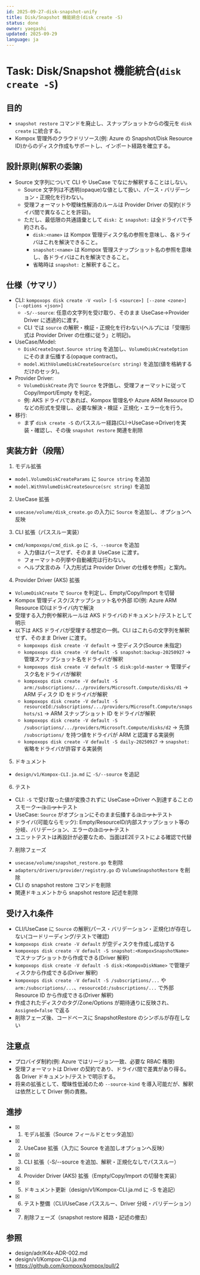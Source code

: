 ```yaml
---
id: 2025-09-27-disk-snapshot-unify
title: Disk/Snapshot 機能統合(disk create -S)
status: done
owner: yaegashi
updated: 2025-09-29
language: ja
---
```

# Task: Disk/Snapshot 機能統合(`disk create -S`)

## 目的

- `snapshot restore` コマンドを廃止し、スナップショットからの復元を `disk create` に統合する。
- Kompox 管理外のクラウドリソース(例: Azure の Snapshot/Disk Resource ID)からのディスク作成もサポートし、インポート経路を確立する。

## 設計原則(解釈の委譲)

- Source 文字列について CLI や UseCase でなにか解釈することはしない。
  - Source 文字列は不透明(opaque)な値として扱い、パース・バリデーション・正規化を行わない。
  - 受理フォーマットや曖昧性解消のルールは Provider Driver の契約(ドライバ間で異なることを許容)。
  - ただし、最低限の共通語彙として `disk:` と `snapshot:` は全ドライバで予約される。
    - `disk:<name>` は Kompox 管理ディスク名の参照を意味し、各ドライバはこれを解決できること。
    - `snapshot:<name>` は Kompox 管理スナップショット名の参照を意味し、各ドライバはこれを解決できること。
    - 省略時は `snapshot:` と解釈すること。

## 仕様（サマリ）

- CLI: `kompoxops disk create -V <vol> [-S <source>] [--zone <zone>] [--options <json>]`
  - `-S/--source`: 任意の文字列を受け取り、そのまま UseCase→Provider Driver に透過的に渡す。
  - CLI では `source` の解釈・検証・正規化を行わない(ヘルプには「受理形式は Provider Driver の仕様に従う」と明記)。
- UseCase/Model:
  - `DiskCreateInput.Source string` を追加し、`VolumeDiskCreateOption` にそのまま伝播する(opaque contract)。
  - `model.WithVolumeDiskCreateSource(src string)` を追加(値を格納するだけのセッタ)。
- Provider Driver:
  - `VolumeDiskCreate` 内で `Source` を評価し、受理フォーマットに従って Copy/Import/Empty を判定。
  - 例: AKS ドライバであれば、Kompox 管理名や Azure ARM Resource ID などの形式を受理し、必要な解決・検証・正規化・エラー化を行う。
- 移行:
  - まず `disk create -S` のパススルー経路(CLI→UseCase→Driver)を実装・確認し、その後 `snapshot restore` 関連を削除

## 実装方針（段階）

1) モデル拡張
- `model.VolumeDiskCreateParams` に `Source string` を追加
- `model.WithVolumeDiskCreateSource(src string)` を追加

2) UseCase 拡張
- `usecase/volume/disk_create.go` の入力に `Source` を追加し、オプションへ反映

3) CLI 拡張（パススルー実装）
- `cmd/kompoxops/cmd_disk.go` に `-S, --source` を追加
  - 入力値はパースせず、そのまま UseCase に渡す。
  - フォーマットの列挙や自動補完は行わない。
  - ヘルプ文言のみ「入力形式は Provider Driver の仕様を参照」と案内。

4) Provider Driver (AKS) 拡張
- `VolumeDiskCreate` で `Source` を判定し、Empty/Copy/Import を切替
- Kompox 管理ディスク/スナップショット名や外部 ID(例: Azure ARM Resource ID)はドライバ内で解決
- 受理する入力例や解釈ルールは AKS ドライバのドキュメント/テストとして明示
- 以下は AKS ドライバが受理する想定の一例。CLI はこれらの文字列を解釈せず、そのまま Driver に渡す。
  - `kompoxops disk create -V default` → 空ディスク(Source 未指定)
  - `kompoxops disk create -V default -S snapshot:backup-20250927` → 管理スナップショット名をドライバが解釈
  - `kompoxops disk create -V default -S disk:gold-master` → 管理ディスク名をドライバが解釈
  - `kompoxops disk create -V default -S arm:/subscriptions/.../providers/Microsoft.Compute/disks/d1` → ARM ディスク ID をドライバが解釈
  - `kompoxops disk create -V default -S resourceId:/subscriptions/.../providers/Microsoft.Compute/snapshots/s1` → ARM スナップショット ID をドライバが解釈
  - `kompoxops disk create -V default -S /subscriptions/.../providers/Microsoft.Compute/disks/d2` → 先頭 `/subscriptions/` を持つ値をドライバが ARM と認識する実装例
  - `kompoxops disk create -V default -S daily-20250927` → `snapshot:` 省略をドライバが許容する実装例

5) ドキュメント
- `design/v1/Kompox-CLI.ja.md` に `-S/--source` を追記

6) テスト
- CLI: `-S` で受け取った値が変換されずに UseCase→Driver へ到達することのスモーク~~・ユニット~~テスト
- UseCase: `Source` がオプションにそのまま伝播する~~ユニット~~テスト
- ドライバ(可能ならモック): Empty/ResourceID/内部スナップショット等の分岐、バリデーション、エラーの~~ユニット~~テスト
- ユニットテストは再設計が必要なため、当面はE2Eテストによる確認で代替

7) 削除フェーズ
- `usecase/volume/snapshot_restore.go` を削除
- `adapters/drivers/provider/registry.go` の `VolumeSnapshotRestore` を削除
- CLI の snapshot restore コマンドを削除
- 関連ドキュメントから snapshot restore 記述を削除

## 受け入れ条件

- CLI/UseCase に `Source` の解釈(パース・バリデーション・正規化)が存在しない(コードリーディング/テストで確認)
- `kompoxops disk create -V default` が空ディスクを作成し成功する
- `kompoxops disk create -V default -S snapshot:<KompoxSnapshotName>` でスナップショットから作成できる(Driver 解釈)
- `kompoxops disk create -V default -S disk:<KompoxDiskName>` で管理ディスクから作成できる(Driver 解釈)
- `kompoxops disk create -V default -S /subscriptions/...` や `arm:/subscriptions/...`、`resourceId:/subscriptions/...` で外部 Resource ID から作成できる(Driver 解釈)
- 作成されたディスクのタグ/Zone/Options が期待通りに反映され、`Assigned=false` で返る
- 削除フェーズ後、コードベースに SnapshotRestore のシンボルが存在しない

## 注意点

- プロバイダ制約(例: Azure ではリージョン一致、必要な RBAC 権限)
- 受理フォーマットは Driver の契約であり、ドライバ間で差異があり得る。各 Driver ドキュメント/テストで明示する。
- 将来の拡張として、曖昧性低減のため `--source-kind` を導入可能だが、解釈は依然として Driver 側の責務。

## 進捗

- [x] 1) モデル拡張（Source フィールドとセッタ追加）
- [x] 2) UseCase 拡張（入力に Source を追加しオプションへ反映）
- [x] 3) CLI 拡張（-S/--source を追加、解釈・正規化なしでパススルー）
- [x] 4) Provider Driver (AKS) 拡張（Empty/Copy/Import の切替を実装）
- [x] 5) ドキュメント更新（design/v1/Kompox-CLI.ja.md に -S を追記）
- [x] 6) テスト整備（CLI/UseCase パススルー、Driver 分岐・バリデーション）
- [x] 7) 削除フェーズ（snapshot restore 経路・記述の撤去）

## 参照

- design/adr/K4x-ADR-002.md
- design/v1/Kompox-CLI.ja.md
- https://github.com/kompox/kompox/pull/2
